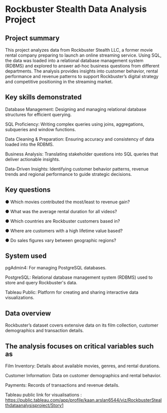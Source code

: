 # Rockbuster Stealth Data Analysis Project
## Project summary
This project analyzes data from Rockbuster Stealth LLC, a former movie rental company preparing to launch an online streaming service. Using SQL, the data was loaded into a relational database management system (RDBMS) and explored to answer ad-hoc business questions from different departments. The analysis provides insights into customer behavior, rental performance and revenue patterns to support Rockbuster’s digital strategy and competitive positioning in the streaming market.
## Key skills demonstrated
Database Management: Designing and managing relational database structures for efficient querying.

SQL Proficiency: Writing complex queries using joins, aggregations, subqueries and window functions.

Data Cleaning & Preparation: Ensuring accuracy and consistency of data loaded into the RDBMS.

Business Analysis: Translating stakeholder questions into SQL queries that deliver actionable insights.

Data-Driven Insights: Identifying customer behavior patterns, revenue trends and regional performance to guide strategic decisions.
## Key questions

● Which movies contributed the most/least to revenue gain?

● What was the average rental duration for all videos?

● Which countries are Rockbuster customers based in?

● Where are customers with a high lifetime value based?

● Do sales figures vary between geographic regions?
## System used

pgAdmin4: For managing PostgreSQL databases.

PostgreSQL: Relational database management system (RDBMS) used to store and query Rockbuster's data.

Tableau Public: Platform for creating and sharing interactive data visualizations.
## Data overview

Rockbuster’s dataset covers extensive data on its film collection, customer demographics and transaction details.

## The analysis focuses on critical variables such as

Film Inventory: Details about available movies, genres, and rental durations.

Customer Information: Data on customer demographics and rental behavior.

Payments: Records of transactions and revenue details.

Tableau public link for visualisations : https://public.tableau.com/app/profile/kaan.arslan6544/viz/RockbusterStealthdataanalysisproject/Story1

